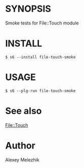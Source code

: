 # SYNOPSIS

Smoke tests for File::Touch module

# INSTALL

    $ s6 --install file-touch-smoke

# USAGE

    $ s6 --plg-run file-touch-smoke

# See also

[File::Touch](https://metacpan.org/pod/File::Touch)

# Author

Alexey Melezhik


